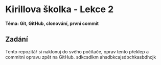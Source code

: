 # Kirillova školka - Lekce 2
**Téma: Git, GitHub, clonování, první commit**

## Zadání
Tento repozitář si naklonuj do svého počítače, oprav tento překlep a commitni opravu zpět na GitHub. sdkcsdlkm
ahsdbkcajsdbchkasbdhcjk